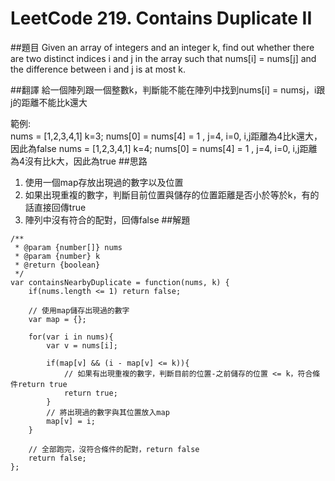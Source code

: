 ﻿# LeetCode 219. Contains Duplicate II

##題目
Given an array of integers and an integer k,
find out whether there are two distinct indices i and j in the array
such that nums[i] = nums[j] and the difference between i and j is at most k.

##翻譯
給一個陣列跟一個整數k，判斷能不能在陣列中找到nums[i] = nums[j](i,j為不同的值)，i跟j的距離不能比k還大

範例:  
nums = [1,2,3,4,1] k=3;  nums[0] = nums[4] = 1 , j=4, i=0, i,j距離為4比k還大，因此為false
nums = [1,2,3,4,1] k=4;  nums[0] = nums[4] = 1 , j=4, i=0, i,j距離為4沒有比k大，因此為true
##思路
1. 使用一個map存放出現過的數字以及位置
2. 如果出現重複的數字，判斷目前位置與儲存的位置距離是否小於等於k，有的話直接回傳true
3. 陣列中沒有符合的配對，回傳false 
##解題
```
/**
 * @param {number[]} nums
 * @param {number} k
 * @return {boolean}
 */
var containsNearbyDuplicate = function(nums, k) {
    if(nums.length <= 1) return false;
    
    // 使用map儲存出現過的數字
    var map = {};

    for(var i in nums){
        var v = nums[i];
        
        if(map[v] && (i - map[v] <= k)){
            // 如果有出現重複的數字，判斷目前的位置-之前儲存的位置 <= k，符合條件return true
            return true;
        }
        // 將出現過的數字與其位置放入map
        map[v] = i;
    }
	
    // 全部跑完，沒符合條件的配對，return false
    return false;
};
```
